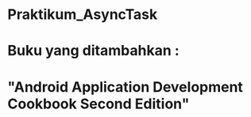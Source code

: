 # Praktikum_AsyncTask
# Buku yang ditambahkan :
# "Android Application Development Cookbook Second Edition"

